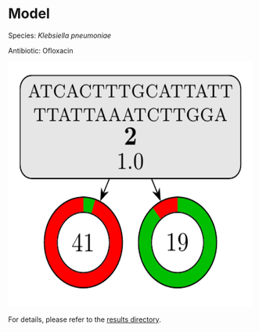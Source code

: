 
# Model

Species: *Klebsiella pneumoniae*

Antibiotic: Ofloxacin

<img src="./model.png" width=500 height=500 />

For details, please refer to the [results directory](../../../../../results/cart_b/klebsiella%20pneumoniae/ofloxacin/repeat_6/).

